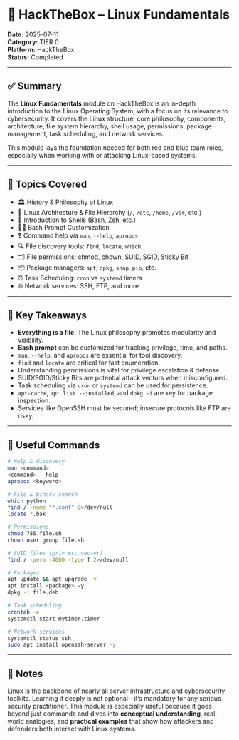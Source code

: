# 🐧 HackTheBox – Linux Fundamentals

**Date:** 2025-07-11  
**Category:** TIER 0  
**Platform:** HackTheBox  
**Status:** Completed

---

## ✅ Summary

The **Linux Fundamentals** module on HackTheBox is an in-depth introduction to the Linux Operating System, with a focus on its relevance to cybersecurity. It covers the Linux structure, core philosophy, components, architecture, file system hierarchy, shell usage, permissions, package management, task scheduling, and network services.

This module lays the foundation needed for both red and blue team roles, especially when working with or attacking Linux-based systems.

---

## 🧭 Topics Covered

- 🏛️ History & Philosophy of Linux
- 🧱 Linux Architecture & File Hierarchy (`/`, `/etc`, `/home`, `/var`, etc.)
- 🐚 Introduction to Shells (Bash, Zsh, etc.)
- 🧑‍💻 Bash Prompt Customization
- ❓ Command help via `man`, `--help`, `apropos`
- 🔍 File discovery tools: `find`, `locate`, `which`
- 🗂️ File permissions: chmod, chown, SUID, SGID, Sticky Bit
- 📦 Package managers: `apt`, `dpkg`, `snap`, `pip`, etc.
- ⏰ Task Scheduling: `cron` vs `systemd` timers
- 🌐 Network services: SSH, FTP, and more

---

## 🧠 Key Takeaways

- **Everything is a file**: The Linux philosophy promotes modularity and visibility.
- **Bash prompt** can be customized for tracking privilege, time, and paths.
- `man`, `--help`, and `apropos` are essential for tool discovery.
- `find` and `locate` are critical for fast enumeration.
- Understanding permissions is vital for privilege escalation & defense.
- SUID/SGID/Sticky Bits are potential attack vectors when misconfigured.
- Task scheduling via `cron` or `systemd` can be used for persistence.
- `apt-cache`, `apt list --installed`, and `dpkg -i` are key for package inspection.
- Services like OpenSSH must be secured; insecure protocols like FTP are risky.

---

## 🔧 Useful Commands

```bash
# Help & discovery
man <command>
<command> --help
apropos <keyword>

# File & binary search
which python
find / -name "*.conf" 2>/dev/null
locate *.bak

# Permissions
chmod 755 file.sh
chown user:group file.sh

# SUID files (priv esc vector)
find / -perm -4000 -type f 2>/dev/null

# Packages
apt update && apt upgrade -y
apt install <package> -y
dpkg -i file.deb

# Task scheduling
crontab -e
systemctl start mytimer.timer

# Network services
systemctl status ssh
sudo apt install openssh-server -y
```

---

## 💬 Notes

Linux is the backbone of nearly all server infrastructure and cybersecurity toolkits. Learning it deeply is not optional—it’s mandatory for any serious security practitioner. This module is especially useful because it goes beyond just commands and dives into **conceptual understanding**, real-world analogies, and **practical examples** that show how attackers and defenders both interact with Linux systems.